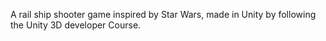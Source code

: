 A rail ship shooter game inspired by Star Wars, made in Unity by following the Unity 3D developer Course.
